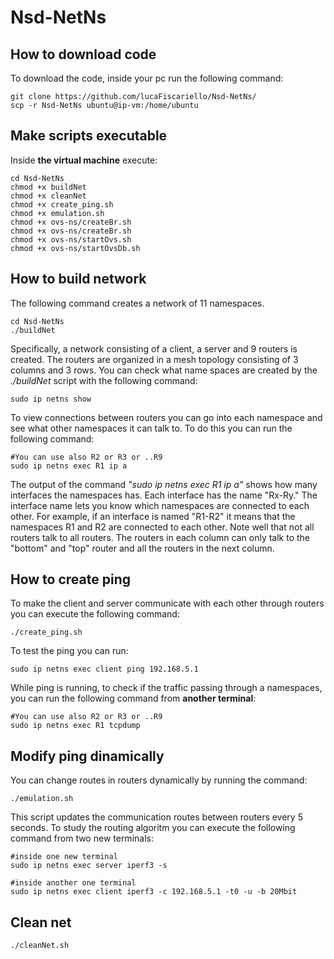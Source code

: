 # Nsd-NetNs

## How to download code
To download the code, inside your pc run the following command:
```
git clone https://github.com/lucaFiscariello/Nsd-NetNs/
scp -r Nsd-NetNs ubuntu@ip-vm:/home/ubuntu
```

## Make scripts executable
Inside **the virtual machine** execute:
```
cd Nsd-NetNs
chmod +x buildNet
chmod +x cleanNet
chmod +x create_ping.sh
chmod +x emulation.sh
chmod +x ovs-ns/createBr.sh
chmod +x ovs-ns/createBr.sh
chmod +x ovs-ns/startOvs.sh
chmod +x ovs-ns/startOvsDb.sh
```


## How to build network
The following command creates a network of 11 namespaces.
```
cd Nsd-NetNs
./buildNet
```

Specifically, a network consisting of a client, a server and 9 routers is created. The routers are organized in a mesh topology consisting of 3 columns and 3 rows.
You can check what name spaces are created by the *./buildNet* script with the following command:
```
sudo ip netns show
```

To view connections between routers you can go into each namespace and see what other namespaces it can talk to. To do this you can run the following command:
```
#You can use also R2 or R3 or ..R9
sudo ip netns exec R1 ip a  
```

The output of the command *"sudo ip netns exec R1 ip a"* shows how many interfaces the namespaces has. Each interface has the name "Rx-Ry." The interface name lets you know which namespaces are connected to each other. For example, if an interface is named "R1-R2" it means that the namespaces R1 and R2 are connected to each other. 
Note well that not all routers talk to all routers. The routers in each column can only talk to the "bottom" and "top" router and all the routers in the next column.

## How to create ping
To make the client and server communicate with each other through routers you can execute the following command:
```
./create_ping.sh
```

To test the ping you can run:
```
sudo ip netns exec client ping 192.168.5.1
```

While ping is running, to check if the traffic passing through a namespaces, you can run the following command from **another terminal**: 
```
#You can use also R2 or R3 or ..R9
sudo ip netns exec R1 tcpdump 
```

## Modify ping dinamically
You can change routes in routers dynamically by running the command:
```
./emulation.sh
```
This script updates the communication routes between routers every 5 seconds.
To study the routing algoritm you can execute the following command from two new terminals:
```
#inside one new terminal
sudo ip netns exec server iperf3 -s 
```

```
#inside another one terminal
sudo ip netns exec client iperf3 -c 192.168.5.1 -t0 -u -b 20Mbit
```

## Clean net

```
./cleanNet.sh
```

